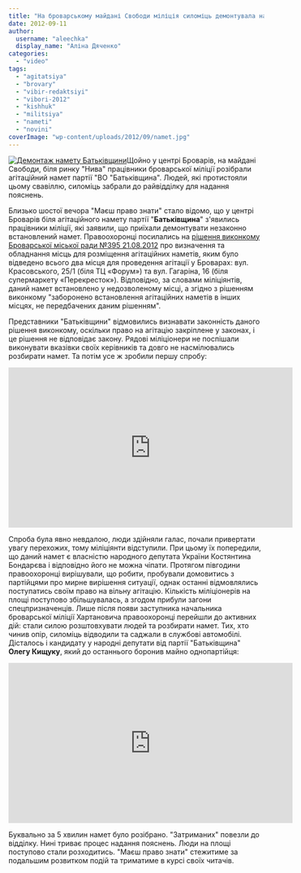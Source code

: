 ```yaml
---
title: "На броварському майдані Свободи міліція силоміць демонтувала намет \"Батьківщини\" - ВІДЕО"
date: 2012-09-11
author: 
  username: "aleechka"
  display_name: "Аліна Дяченко"
categories: 
  - "video"
tags: 
  - "agitatsiya"
  - "brovary"
  - "vibir-redaktsiyi"
  - "vibori-2012"
  - "kishhuk"
  - "militsiya"
  - "nameti"
  - "novini"
coverImage: "wp-content/uploads/2012/09/namet.jpg"
---
```


[![](https://mpz.brovary.org/wp-content/uploads/2012/09/namet.jpg "Демонтаж намету Батьківщини")](https://mpz.brovary.org/wp-content/uploads/2012/09/namet.jpg)Щойно у центрі Броварів, на майдані Свободи, біля ринку "Нива" працівники броварської міліції розібрали агітаційний намет партії "ВО "Батьківщина". Людей, які протистояли цьому свавіллю, силоміць забрали до райвідділку для надання пояснень.

Близько шостої вечора "Маєш право знати" стало відомо, що у центрі Броварів біля агітаційного намету партії "**Батьківщина**" з'явились працівники міліції, які заявили, що приїхали демонтувати незаконно встановлений намет. Правоохоронці посилались на [рішення виконкому Броварської міської ради №395 21.08.2012](http://docs.brovary.org/p3929/21.08.2012/395) про визначення та обладнання місць для розміщення агітаційних наметів, яким було відведено всього два місця для проведення агітації у Броварах: вул. Красовського, 25/1 (біля ТЦ «Форум») та вул. Гагаріна, 16 (біля супермаркету «Перекресток»). Відповідно, за словами міліціянтів, даний намет встановлено у недозволеному місці, а згідно з рішенням виконкому "заборонено встановлення агітаційних наметів в інших місцях, не передбачених даним рішенням".

Представники "Батьківщини" відмовились визнавати законність даного рішення виконкому, оскільки право на агітацію закріплене у законах, і це рішення не відповідає закону. Рядові міліціонери не поспішали виконувати вказівки своїх керівників та довго не насмілювались розбирати намет. Та потім усе ж зробили першу спробу:

<iframe src="https://www.youtube.com/embed/OQGkY0-ZzTg" frameborder="0" width="560" height="315"></iframe>

Спроба була явно невдалою, люди здійняли галас, почали привертати увагу перехожих, тому міліціянти відступили. При цьому їх попередили, що даний намет є власністю народного депутата України Костянтина Бондарєва і відповідно його не можна чіпати. Протягом півгодини правоохоронці вирішували, що робити, пробували домовитись з партійцями про мирне вирішення ситуації, однак останні відмовлялись поступатись своїм право на вільну агітацію. Кількість міліціонерів на площі поступово збільшувалась, а згодом прибули загони спецпризначенців. Лише після появи заступника начальника броварської міліції Хартановича правоохоронці перейшли до активних дій: стали силою розштовхувати людей та розбирати намет. Тих, хто чинив опір, силоміць відводили та саджали в службові автомобілі. Дісталось і кандидату у народні депутати від партії "Батьківщина" **Олегу Кищуку**, який до останнього боронив майно однопартійця:

<iframe src="https://www.youtube.com/embed/fRvjgZKxFrs" frameborder="0" width="560" height="315"></iframe>

Буквально за 5 хвилин намет було розібрано. "Затриманих" повезли до відділку. Нині триває процес надання пояснень. Люди на площі поступово стали розходитись. "Маєш право знати" стежитиме за подальшим розвитком подій та триматиме в курсі своїх читачів.
